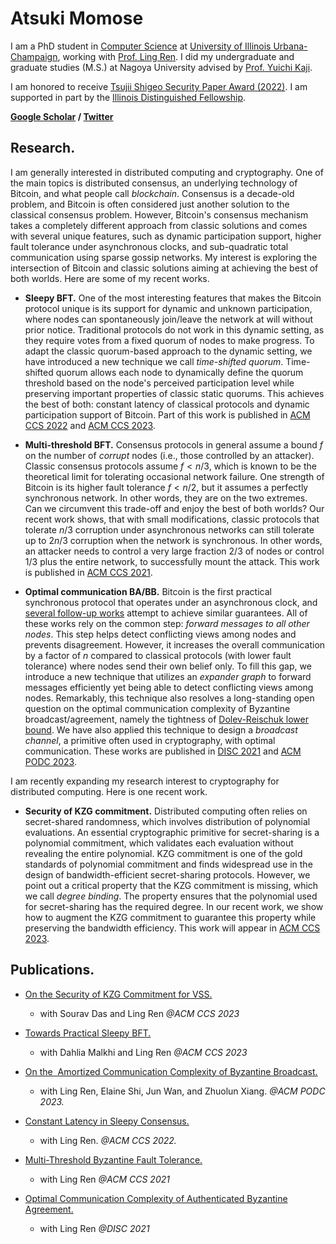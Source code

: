 # Atsuki Momose

I am a PhD student in [Computer Science](https://cs.illinois.edu/) at [University of Illinois Urbana-Champaign](https://illinois.edu/), working with [Prof. Ling Ren](https://sites.google.com/view/renling). I did my undergraduate and graduate studies (M.S.) at Nagoya University advised by [Prof. Yuichi Kaji](https://profs.provost.nagoya-u.ac.jp/html/100009250_en.html).

I am honored to receive [Tsujii Shigeo Security Paper Award (2022)](https://www.jssm.net/news/6808/). I am supported in part by the [Illinois Distinguished Fellowship](https://apps.grad.illinois.edu/fellowship-finder/SearchResult/Fellowship/4683).

**[Google Scholar](https://scholar.google.com/citations?user=fl3XtlUAAAAJ&hl=en) / [Twitter](https://www.twitter.com/AtsukiMomose)**


## Research.

I am generally interested in distributed computing and cryptography. One of the main topics is distributed consensus, an underlying technology of Bitcoin, and what people call *blockchain*. Consensus is a decade-old problem, and Bitcoin is often considered just another solution to the classical consensus problem. However, Bitcoin's consensus mechanism takes a completely different approach from classic solutions and comes with several unique features, such as dynamic participation support, higher fault tolerance under asynchronous clocks, and sub-quadratic total communication using sparse gossip networks. My interest is exploring the intersection of Bitcoin and classic solutions aiming at achieving the best of both worlds. Here are some of my recent works.

* **Sleepy BFT.** 
One of the most interesting features that makes the Bitcoin protocol unique is its support for dynamic and unknown participation, where nodes can spontaneously join/leave the network at will without prior notice. Traditional protocols do not work in this dynamic setting, as they require votes from a fixed quorum of nodes to make progress. To adapt the classic quorum-based approach to the dynamic setting, we have introduced a new technique we call *time-shifted quorum*. Time-shifted quorum allows each node to dynamically define the quorum threshold based on the node's perceived participation level while preserving important properties of classic static quorums. This achieves the best of both: constant latency of classical protocols and dynamic participation support of Bitcoin. Part of this work is published in [ACM CCS 2022](https://eprint.iacr.org/2022/404) and [ACM CCS 2023](https://eprint.iacr.org/2022/1448).

* **Multi-threshold BFT.**
Consensus protocols in general assume a bound $f$ on the number of *corrupt* nodes (i.e., those controlled by an attacker). Classic consensus protocols assume $f < n/3$, which is known to be the theoretical limit for tolerating occasional network failure. One strength of Bitcoin is its higher fault tolerance $f < n/2$, but it assumes a perfectly synchronous network. In other words, they are on the two extremes. Can we circumvent this trade-off and enjoy the best of both worlds? Our recent work shows, that with small modifications, classic protocols that tolerate $n/3$ corruption under asynchronous networks can still tolerate up to $2n/3$ corruption when the network is synchronous. In other words, an attacker needs to control a very large fraction $2/3$ of nodes or control $1/3$ plus the entire network, to successfully mount the attack. This work is published in [ACM CCS 2021](https://eprint.iacr.org/2021/671).

* **Optimal communication BA/BB.**
Bitcoin is the first practical synchronous protocol that operates under an asynchronous clock, and [several follow-up works](https://decentralizedthoughts.github.io/2019-11-11-authenticated-synchronous-bft/) attempt to achieve similar guarantees. All of these works rely on the common step: *forward messages to all other nodes*. This step helps detect conflicting views among nodes and prevents disagreement. However, it increases the overall communication by a factor of $n$ compared to classical protocols (with lower fault tolerance) where nodes send their own belief only. To fill this gap, we introduce a new technique that utilizes an *expander graph* to forward messages efficiently yet being able to detect conflicting views among nodes. Remarkably, this technique also resolves a long-standing open question on the optimal communication complexity of Byzantine broadcast/agreement, namely the tightness of [Dolev-Reischuk lower bound](https://decentralizedthoughts.github.io/2019-08-16-byzantine-agreement-needs-quadratic-messages/). We have also applied this technique to design a *broadcast channel*, a primitive often used in cryptography, with optimal communication. These works are published in [DISC 2021](https://drops.dagstuhl.de/opus/volltexte/2021/14834/pdf/LIPIcs-DISC-2021-32.pdf) and [ACM PODC 2023](https://eprint.iacr.org/2023/038).

I am recently expanding my research interest to cryptography for distributed computing. Here is one recent work.

* **Security of KZG commitment.**
Distributed computing often relies on secret-shared randomness, which involves distribution of polynomial evaluations. An essential cryptographic primitive for secret-sharing is a polynomial commitment, which validates each evaluation without revealing the entire polynomial. KZG commitment is one of the gold standards of polynomial commitment and finds widespread use in the design of bandwidth-efficient secret-sharing protocols. However, we point out a critical property that the KZG commitment is missing, which we call *degree binding*. The property ensures that the polynomial used for secret-sharing has the required degree. In our recent work, we show how to augment the KZG commitment to guarantee this property while preserving the bandwidth efficiency. This work will appear in [ACM CCS 2023](https://eprint.iacr.org/2023/1350).


## Publications.

* [On the Security of KZG Commitment for VSS.](https://eprint.iacr.org/2023/1350)
  - with Sourav Das and Ling Ren *@ACM CCS 2023*

* [Towards Practical Sleepy BFT.](https://eprint.iacr.org/2022/1448)
  - with Dahlia Malkhi and Ling Ren *@ACM CCS 2023*

* [On the  Amortized Communication Complexity of Byzantine Broadcast.](https://eprint.iacr.org/2023/038)
  - with Ling Ren, Elaine Shi, Jun Wan, and Zhuolun Xiang. *@ACM PODC 2023.*

* [Constant Latency in Sleepy Consensus.](https://eprint.iacr.org/2022/404) 
  - with Ling Ren. *@ACM CCS 2022.*

* [Multi-Threshold Byzantine Fault Tolerance.](https://eprint.iacr.org/2021/671) 
  - with Ling Ren *@ACM CCS 2021*

* [Optimal Communication Complexity of Authenticated Byzantine Agreement.](https://drops.dagstuhl.de/opus/volltexte/2021/14834/pdf/LIPIcs-DISC-2021-32.pdf) 
  - with Ling Ren *@DISC 2021*
